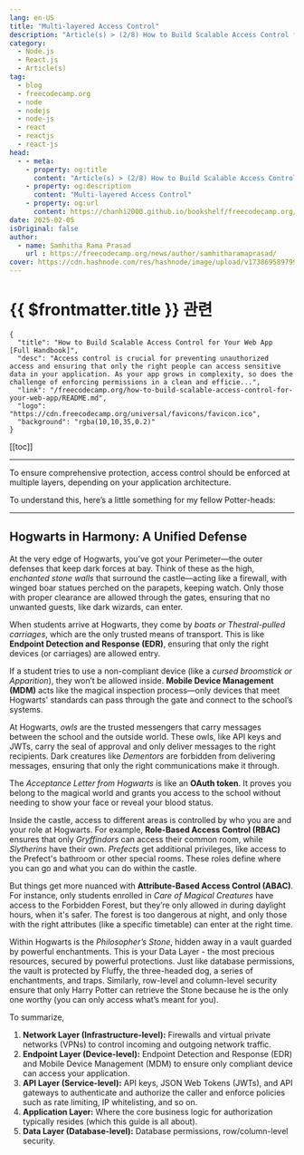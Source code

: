 ```yaml
---
lang: en-US
title: "Multi-layered Access Control"
description: "Article(s) > (2/8) How to Build Scalable Access Control for Your Web App [Full Handbook]" 
category:
  - Node.js
  - React.js
  - Article(s)
tag:
  - blog
  - freecodecamp.org
  - node
  - nodejs
  - node-js
  - react
  - reactjs
  - react-js
head:
  - - meta:
    - property: og:title
      content: "Article(s) > (2/8) How to Build Scalable Access Control for Your Web App [Full Handbook]"
    - property: og:description
      content: "Multi-layered Access Control"
    - property: og:url
      content: https://chanhi2000.github.io/bookshelf/freecodecamp.org/how-to-build-scalable-access-control-for-your-web-app/multi-layered-access-control.html
date: 2025-02-05
isOriginal: false
author:
  - name: Samhitha Rama Prasad
    url : https://freecodecamp.org/news/author/samhitharamaprasad/
cover: https://cdn.hashnode.com/res/hashnode/image/upload/v1738695897990/7a5962ce-9c4a-4e7c-bdeb-520dccc5d240.png
---
```


# {{ $frontmatter.title }} 관련

```component VPCard
{
  "title": "How to Build Scalable Access Control for Your Web App [Full Handbook]",
  "desc": "Access control is crucial for preventing unauthorized access and ensuring that only the right people can access sensitive data in your application. As your app grows in complexity, so does the challenge of enforcing permissions in a clean and efficie...",
  "link": "/freecodecamp.org/how-to-build-scalable-access-control-for-your-web-app/README.md",
  "logo": "https://cdn.freecodecamp.org/universal/favicons/favicon.ico",
  "background": "rgba(10,10,35,0.2)"
}
```

[[toc]]

---

<SiteInfo
  name="How to Build Scalable Access Control for Your Web App [Full Handbook]"
  desc="Access control is crucial for preventing unauthorized access and ensuring that only the right people can access sensitive data in your application. As your app grows in complexity, so does the challenge of enforcing permissions in a clean and efficie..."
  url="https://freecodecamp.org/news/how-to-build-scalable-access-control-for-your-web-app#heading-multi-layered-access-control"
  logo="https://cdn.freecodecamp.org/universal/favicons/favicon.ico"
  preview="https://cdn.hashnode.com/res/hashnode/image/upload/v1738695897990/7a5962ce-9c4a-4e7c-bdeb-520dccc5d240.png"/>

To ensure comprehensive protection, access control should be enforced at multiple layers, depending on your application architecture.

To understand this, here’s a little something for my fellow Potter-heads:

---

## Hogwarts in Harmony: A Unified Defense

At the very edge of Hogwarts, you’ve got your Perimeter—the outer defenses that keep dark forces at bay. Think of these as the high, *enchanted stone walls* that surround the castle—acting like a firewall, with winged boar statues perched on the parapets, keeping watch. Only those with proper clearance are allowed through the gates, ensuring that no unwanted guests, like dark wizards, can enter.

When students arrive at Hogwarts, they come by *boats or Thestral-pulled carriages*, which are the only trusted means of transport. This is like **Endpoint Detection and Response (EDR)**, ensuring that only the right devices (or carriages) are allowed entry.

If a student tries to use a non-compliant device (like a *cursed broomstick or Apparition*), they won’t be allowed inside. **Mobile Device Management (MDM)** acts like the magical inspection process—only devices that meet Hogwarts' standards can pass through the gate and connect to the school’s systems.

At Hogwarts, *owls* are the trusted messengers that carry messages between the school and the outside world. These owls, like API keys and JWTs, carry the seal of approval and only deliver messages to the right recipients. Dark creatures like *Dementors* are forbidden from delivering messages, ensuring that only the right communications make it through.

The *Acceptance Letter from Hogwarts* is like an **OAuth token**. It proves you belong to the magical world and grants you access to the school without needing to show your face or reveal your blood status.

Inside the castle, access to different areas is controlled by who you are and your role at Hogwarts. For example, **Role-Based Access Control (RBAC)** ensures that only *Gryffindors* can access their common room, while *Slytherins* have their own. *Prefects* get additional privileges, like access to the Prefect's bathroom or other special rooms. These roles define where you can go and what you can do within the castle.

But things get more nuanced with **Attribute-Based Access Control (ABAC)**. For instance, only students enrolled in *Care of Magical Creatures* have access to the Forbidden Forest, but they’re only allowed in during daylight hours, when it's safer. The forest is too dangerous at night, and only those with the right attributes (like a specific timetable) can enter at the right time.

Within Hogwarts is the *Philosopher’s Stone*, hidden away in a vault guarded by powerful enchantments. This is your Data Layer - the most precious resources, secured by powerful protections. Just like database permissions, the vault is protected by Fluffy, the three-headed dog, a series of enchantments, and traps. Similarly, row-level and column-level security ensure that only Harry Potter can retrieve the Stone because he is the only one worthy (you can only access what’s meant for you).

To summarize,

1. **Network Layer (Infrastructure-level):** Firewalls and virtual private networks (VPNs) to control incoming and outgoing network traffic.
2. **Endpoint Layer (Device-level):** Endpoint Detection and Response (EDR) and Mobile Device Management (MDM) to ensure only compliant device can access your application.
3. **API Layer (Service-level):** API keys, JSON Web Tokens (JWTs), and API gateways to authenticate and authorize the caller and enforce policies such as rate limiting, IP whitelisting, and so on.
4. **Application Layer:** Where the core business logic for authorization typically resides (which this guide is all about).
5. **Data Layer (Database-level):** Database permissions, row/column-level security.

